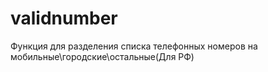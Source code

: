 # validnumber
Функция для разделения списка телефонных номеров на мобильные\городские\остальные(Для РФ)
